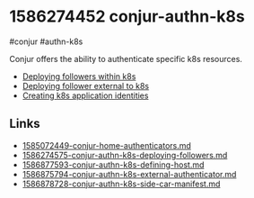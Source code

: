 # 1586274452 conjur-authn-k8s
#conjur #authn-k8s

Conjur offers the ability to authenticate specific k8s resources.
- [Deploying followers within k8s](1586274575-conjur-authn-k8s-deploying-followers.md)
- [Deploying follower external to k8s](1586875794-conjur-authn-k8s-external-authenticator.md)
- [Creating k8s application identities](1586877593-conjur-authn-k8s-defining-host.md)

## Links
- [1585072449-conjur-home-authenticators.md](1585072449-conjur-home-authenticators.md)
- [1586274575-conjur-authn-k8s-deploying-followers.md](1586274575-conjur-authn-k8s-deploying-followers.md)
- [1586877593-conjur-authn-k8s-defining-host.md](1586877593-conjur-authn-k8s-defining-host.md)
- [1586875794-conjur-authn-k8s-external-authenticator.md](1586875794-conjur-authn-k8s-external-authenticator.md)
- [1586878728-conjur-authn-k8s-side-car-manifest.md](1586878728-conjur-authn-k8s-side-car-manifest.md)
